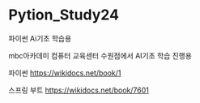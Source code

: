 # Pytion_Study24
파이썬 Ai기초 학습용

mbc아카데미 컴퓨터 교육센터 수원점에서 AI기초 학습 진행용

파이썬
https://wikidocs.net/book/1

스프링 부트
https://wikidocs.net/book/7601



